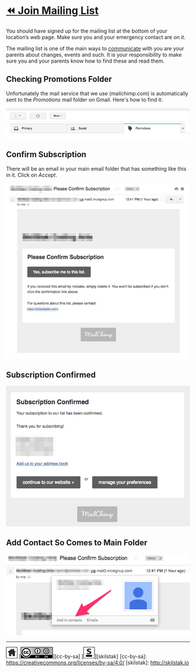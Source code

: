 # [⏪ Join Mailing List](/README.md)

You should have signed up for the mailing list at the bottom of your
location’s web page. Make sure you and your emergency contact are on
it.

The mailing list is one of the main ways to
[communicate](/communications) with you are your parents about
changes, events and such. It is your responsibility to make sure
you and your parents know how to find these and read them.

## Checking Promotions Folder

Unfortunately the mail service that we use (mailchimp.com) is
automatically sent to the *Promotions* mail folder on Gmail. Here's
how to find it:

![promotions](/assets/promotions.png)

## Confirm Subscription

There will be an email in your main email folder that has something
like this in it. Click on *Accept*.

![confirm](/assets/confirm-subscription.png)

## Subscription Confirmed

![accepted](/assets/subscription-confirmed.png)

## Add Contact So Comes to Main Folder

![add-contact](/assets/add-to-contacts.png)

---
[![home](/assets/home-bw.png)](/README.md)
[![cc-by-sa](/assets/cc-by-sa.png)][cc-by-sa]
[![skilstak](/assets/skilstak-logo-bw.png)][skilstak]
[cc-by-sa]: https://creativecommons.org/licenses/by-sa/4.0/
[skilstak]: http://skilstak.io

